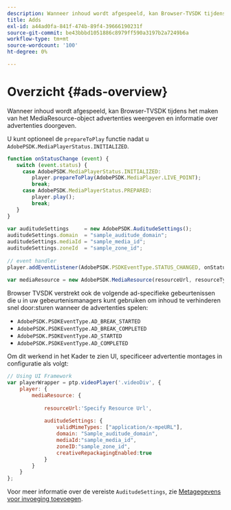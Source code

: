 ```yaml
---
description: Wanneer inhoud wordt afgespeeld, kan Browser-TVSDK tijdens het maken van het MediaResource-object advertenties weergeven en informatie over advertenties doorgeven.
title: Adds
exl-id: a44ad0fa-841f-474b-89f4-39666190231f
source-git-commit: be43bbbd1051886c8979ff590a3197b2a7249b6a
workflow-type: tm+mt
source-wordcount: '100'
ht-degree: 0%

---
```


# Overzicht {#ads-overview}

Wanneer inhoud wordt afgespeeld, kan Browser-TVSDK tijdens het maken van het MediaResource-object advertenties weergeven en informatie over advertenties doorgeven.

U kunt optioneel de `prepareToPlay` functie nadat u `AdobePSDK.MediaPlayerStatus.INITIALIZED`.

```js
function onStatusChange (event) { 
   switch (event.status) { 
     case AdobePSDK.MediaPlayerStatus.INITIALIZED: 
        player.prepareToPlay(AdobePSDK.MediaPlayer.LIVE_POINT); 
        break; 
     case AdobePSDK.MediaPlayerStatus.PREPARED: 
        player.play(); 
        break; 
   } 
} 
 
var auditudeSettings     = new AdobePSDK.AuditudeSettings(); 
auditudeSettings.domain  = "sample_auditude_domain"; 
auditudeSettings.mediaId = "sample_media_id"; 
auditudeSettings.zoneId  = "sample_zone_id"; 
 
// event handler 
player.addEventListener(AdobePSDK.PSDKEventType.STATUS_CHANGED, onStatusChange); 
 
var mediaResource = new AdobePSDK.MediaResource(resourceUrl, resourceType, auditudeSettings, false);
```

Browser TVSDK verstrekt ook de volgende ad-specifieke gebeurtenissen die u in uw gebeurtenismanagers kunt gebruiken om inhoud te verhinderen snel door:sturen wanneer de advertenties spelen:

* `AdobePSDK.PSDKEventType.AD_BREAK_STARTED`
* `AdobePSDK.PSDKEventType.AD_BREAK_COMPLETED`
* `AdobePSDK.PSDKEventType.AD_STARTED`
* `AdobePSDK.PSDKEventType.AD_COMPLETED`

Om dit werkend in het Kader te zien UI, specificeer advertentie montages in configuratie als volgt:

```js
// Using UI Framework 
var playerWrapper = ptp.videoPlayer('.videoDiv', { 
    player: { 
        mediaResource: { 
 
            resourceUrl:'Specify Resource Url', 
 
            auditudeSettings: { 
                validMimeTypes: ["application/x-mpeURL"], 
                domain: "Sample_auditude_domain", 
                mediaId:"sample_media_id", 
                zoneID:"sample_zone_id", 
                creativeRepackagingEnabled:true 
            } 
        } 
    } 
}; 
```

Voor meer informatie over de vereiste `AuditudeSettings`, zie [Metagegevens voor invoeging toevoegen](../../ad-insertion/ad-insertion-metadata/c-psdk-browser-tvsdk-2.4-ad-insertion-metadata.md).
